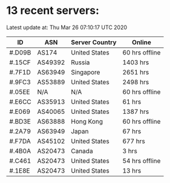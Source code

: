 # 13 recent servers:

Latest update at: Thu Mar 26 07:10:17 UTC 2020

| ID | ASN | Server Country | Online |
| -- | --- | -------------- | ------ |
| #.D09B | AS174 | United States | 60 hrs offline |
| #.15CF | AS49392 | Russia | 1403 hrs |
| #.7F1D | AS63949 | Singapore | 2651 hrs |
| #.9FC3 | AS53889 | United States | 2498 hrs |
| #.05EE | N/A | N/A | 60 hrs offline |
| #.E6CC | AS35913 | United States | 61 hrs |
| #.E069 | AS40065 | United States | 1387 hrs |
| #.BD3E | AS63888 | Hong Kong | 60 hrs offline |
| #.2A79 | AS63949 | Japan | 67 hrs |
| #.F7DA | AS45102 | United States | 677 hrs |
| #.4B0A | AS20473 | Canada | 3 hrs |
| #.C461 | AS20473 | United States | 54 hrs offline |
| #.1E8E | AS20473 | United States | 13 hrs |

